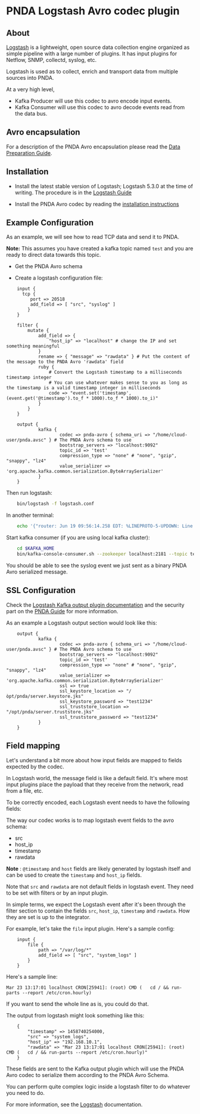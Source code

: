 # PNDA Logstash Avro codec plugin

## About

[Logstash](https://www.elastic.co/products/logstash) is a lightweight, open source data collection engine organized as simple pipeline with a large number of plugins. It has input plugins for Netflow, SNMP, collectd, syslog, etc.

Logstash is used as to collect, enrich and transport data from multiple sources into PNDA.

At a very high level,

* Kafka Producer will use this codec to avro encode input events.
* Kafka Consumer will use this codec to avro decode events read from the data bus.

## Avro encapsulation

For a description of the PNDA Avro encapsulation please read the [Data Preparation Guide](data-preparation.md).

## Installation

* Install the latest stable version of Logstash; Logstash 5.3.0 at the time of writing. The procedure is in the [Logstash Guide](https://www.elastic.co/guide/en/logstash/current/installing-logstash.html)

* Install the PNDA Avro codec by reading the [installation instructions](https://github.com/pndaproject/logstash-codec-pnda-avro/blob/master/README.md)

## Example Configuration

As an example, we will see how to read TCP data and send it to PNDA.

**Note:** This assumes you have created a kafka topic named `test` and you are ready to direct data towards this topic.

* Get the PNDA Avro schema

* Create a logstash configuration file:

```properties
    input {
      tcp {
         port => 20518
         add_field => [ "src", "syslog" ]
        }
    }
    
    filter {
        mutate {
            add_field => {
                "host_ip" => "localhost" # change the IP and set something meaningful
            }
            rename => { "message" => "rawdata" } # Put the content of the message to the PNDA Avro 'rawdata' field
            ruby {
                # Convert the Logstash timestamp to a milliseconds timestamp integer
                # You can use whatever makes sense to you as long as the timestamp is a valid timestamp integer in milliseconds
                code => "event.set('timestamp', (event.get('@timestamp').to_f * 1000).to_f * 1000).to_i)"
            }
        }
    }
    
    output {
            kafka {
                    codec => pnda-avro { schema_uri => "/home/cloud-user/pnda.avsc" } # The PNDA Avro schema to use
                    bootstrap_servers => "localhost:9092"
                    topic_id => 'test'
                    compression_type => "none" # "none", "gzip", "snappy", "lz4"
                    value_serializer => 'org.apache.kafka.common.serialization.ByteArraySerializer'
            }
    }
```

Then run logstash:
```sh
    bin/logstash -f logstash.conf
```

In another terminal:
```sh
    echo '{"router: Jun 19 09:56:14.258 EDT: %LINEPROTO-5-UPDOWN: Line protocol on Interface Tunnel1, changed state to down"}' | nc localhost 20518
```

Start kafka consumer (if you are using local kafka cluster):
```sh
    cd $KAFKA_HOME
    bin/kafka-console-consumer.sh --zookeeper localhost:2181 --topic test --from-beginning
```

You should be able to see the syslog event we just sent as a binary PNDA Avro serialized message.

## SSL Configuration

Check the [Logstash Kafka output plugin documentation](https://www.elastic.co/guide/en/logstash/master/plugins-outputs-kafka.html) and the security part on the [PNDA Guide](http://pnda.io/guide) for more information.

As an example a Logstash output section would look like this:

```properties
    output {
            kafka {
                    codec => pnda-avro { schema_uri => "/home/cloud-user/pnda.avsc" } # The PNDA Avro schema to use
                    bootstrap_servers => "localhost:9092"
                    topic_id => 'test'
                    compression_type => "none" # "none", "gzip", "snappy", "lz4"
                    value_serializer => 'org.apache.kafka.common.serialization.ByteArraySerializer'
                    ssl => true
                    ssl_keystore_location => "/òpt/pnda/server.keystore.jks"
                    ssl_keystore_password => "test1234"
                    ssl_truststore_location => "/opt/pnda/server.truststore.jks"
                    ssl_truststore_password => "test1234"
            }
    }

```

## Field mapping

Let's understand a bit more about how input fields are mapped to fields expected by the codec.

In Logstash world, the message field is like a default field. It's where most input plugins place the payload that they receive from the network, read from a file, etc.

To be correctly encoded, each Logstash event needs to have the following fields:

The way our codec works is to map logstash event fields to the avro schema:

-  src
-  host_ip
-  timestamp
-  rawdata

**Note** : `@timestamp` and `host` fields are likely generated by logstash itself and can be used to create the `timestamp` and `host_ip` fields.

Note that `src` and `rawdata` are not default fields in logstash event. They need to be set with filters or by an input plugin.

In simple terms, we expect the Logstash event after it's been through the filter section to contain the fields `src`, `host_ip`, `timestamp` and `rawdata`. How they are set is up to the integrator.

For example, let's take the `file` input plugin. Here's a sample config:
```properties
    input {
        file {
            path => "/var/log/*"
            add_field => [ "src", "system_logs" ]
        }
    }
```

Here's a sample line:

    Mar 23 13:17:01 localhost CRON[25941]: (root) CMD (   cd / && run-parts --report /etc/cron.hourly)

If you want to send the whole line as is, you could do that.

The output from logstash might look something like this:
```properties
    {
        "timestamp" => 1458740254000,
        "src" => "system_logs",
        "host_ip" => "192.168.10.1",
        "rawdata" => "Mar 23 13:17:01 localhost CRON[25941]: (root) CMD (   cd / && run-parts --report /etc/cron.hourly)"
    }
```

These fields are sent to the Kafka output plugin which will use the PNDA Avro codec to serialize them according to the PNDA Avro Schema.

You can perform quite complex logic inside a logstash filter to do whatever you need to do.

For more information, see the [Logstash](https://www.elastic.co/guide/en/logstash/current/index.html) documentation.
